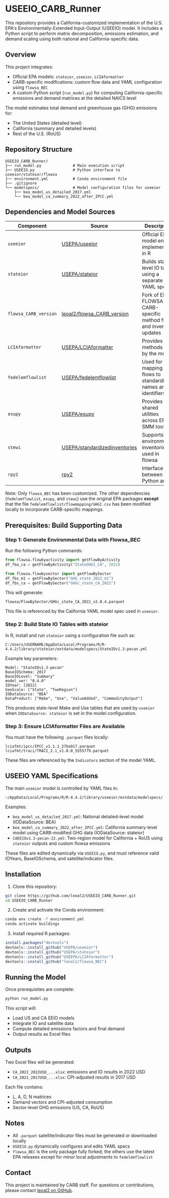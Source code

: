 # USEEIO\_CARB\_Runner

This repository provides a California-customized implementation of the U.S. EPA's Environmentally-Extended Input-Output (USEEIO) model. It includes a Python script to perform matrix decomposition, emissions estimation, and demand scaling using both national and California-specific data.

## Overview

This project integrates:

* Official EPA models: `stateior`, `useeior`, `LCIAformatter`
* CARB-specific modifications: custom flow data and YAML configuration using `flowsa_BEC`
* A custom Python script (`run_model.py`) for computing California-specific emissions and demand matrices at the detailed NAICS level

The model estimates total demand and greenhouse gas (GHG) emissions for:

* The United States (detailed level)
* California (summary and detailed levels)
* Rest of the U.S. (RoUS)

## Repository Structure

```
USEEIO_CARB_Runner/
├── run_model.py              # Main execution script
├── USEEIO.py                 # Python interface to useeior/stateior/flowsa
├── environment.yml           # Conda environment file
├── .gitignore
└── modelspecs/               # Model configuration files for useeior
    ├── bea_model_us_detailed_2017.yml
    └── bea_model_ca_summary_2022_after_IPCC.yml
```

## Dependencies and Model Sources

| Component         | Source                                                                            | Description                                                  |
| ----------------- | --------------------------------------------------------------------------------- | ------------------------------------------------------------ |
| `useeior`         | [USEPA/useeior](https://github.com/USEPA/useeior)                                 | Official EEIO model engine implemented in R                  |
| `stateior`        | [USEPA/stateior](https://github.com/USEPA/stateior)                               | Builds state-level IO tables using a separate YAML spec      |
| `flowsa_CARB_version` | [leoal2/flowsa_CARB_version](https://github.com/leoal2/flowsa_CARB_version) | Fork of EPA's FLOWSA with CARB-specific method files and inventory updates |
| `LCIAformatter`   | [USEPA/LCIAformatter](https://github.com/USEPA/LCIAformatter)                     | Provides LCIA methods used by the model                      |
| `fedelemflowlist` | [USEPA/fedelemflowlist](https://github.com/USEPA/fedelemflowlist)                 | Used for mapping flows to standardized names and identifiers |
| `esupy`           | [USEPA/esupy](https://github.com/USEPA/esupy)                                     | Provides shared utilities across EPA SMM tools               |
| `stewi`           | [USEPA/standardizedinventories](https://github.com/USEPA/standardizedinventories) | Supports environmental inventories used in flowsa            |
| `rpy2`            | [rpy2](https://rpy2.github.io/)                                                   | Interface between Python and R                               |

Note: Only `flowsa_BEC` has been customized. The other dependencies (`fedelemflowlist`, `esupy`, and `stewi`) use the original EPA packages **except** that the file `fedelemflowlist/flowmapping/GHGI.csv` has been modified locally to incorporate CARB-specific mappings.

## Prerequisites: Build Supporting Data

### Step 1: Generate Environmental Data with Flowsa\_BEC

Run the following Python commands:

```python
from flowsa.flowbyactivity import getFlowByActivity 
df_fba_ca = getFlowByActivity("StateGHGI_CA", 2022)

from flowsa.flowbysector import getFlowBySector 
df_fbs_m1 = getFlowBySector("GHG_state_2022_m1")
df_fbs_ca = getFlowBySector("GHGc_state_CA_2022")
```

This will generate:

```
flowsa/FlowBySector/GHGc_state_CA_2022_v2.0.4.parquet
```

This file is referenced by the California YAML model spec used in `useeior`.

### Step 2: Build State IO Tables with stateior

In R, install and run `stateior` using a configuration file such as:

```
C:/Users/USERNAME/AppData/Local/Programs/R/R-4.4.2/library/stateior/extdata/modelspecs/StateIOv1.3-pecan.yml
```

Example key parameters:

```
Model: "StateIOv1.3-pecan"
BaseIOSchema: 2017
BaseIOLevel: "Summary"
model_ver: "0.4.0"
IOYear: [2022]
GeoScale: ["State", "TwoRegion"]
IODataSource: "BEA"
DataProduct: ["Make", "Use", "ValueAdded", "CommodityOutput"]
```

This produces state-level Make and Use tables that are used by `useeior` when `IODataSource: stateior` is set in the model configuration.

### Step 3: Ensure LCIAformatter Files are Available

You must have the following `.parquet` files locally:

```
lciafmt/ipcc/IPCC_v1.1.1_27ba917.parquet
lciafmt/traci/TRACI_2.1_v1.0.0_5555779.parquet
```

These files are referenced by the `Indicators` section of the model YAML.

## USEEIO YAML Specifications

The main `useeior` model is controlled by YAML files in:

```
~/AppData/Local/Programs/R/R-4.4.2/library/useeior/extdata/modelspecs/
```

Examples:

* `bea_model_us_detailed_2017.yml`: National detailed-level model (IODataSource: BEA)
* `bea_model_ca_summary_2022_after_IPCC.yml`: California summary-level model using CARB-modified GHG data (IODataSource: stateior)
* `CAEEIOv1.3-pecan-22.yml`: Two-region model for California + RoUS using `stateior` outputs and custom flowsa emissions

These files are edited dynamically via `USEEIO.py`, and must reference valid IOYears, BaseIOSchema, and satellite/indicator files.

## Installation

1. Clone this repository:

```bash
git clone https://github.com/leoal2/USEEIO_CARB_Runner.git
cd USEEIO_CARB_Runner
```

2. Create and activate the Conda environment:

```bash
conda env create -f environment.yml
conda activate buildings
```

3. Install required R packages:

```r
install.packages("devtools")
devtools::install_github("USEPA/useeior")
devtools::install_github("USEPA/stateior")
devtools::install_github("USEEPA/LCIAformatter")
devtools::install_github("leoal2/flowsa_BEC")
```

## Running the Model

Once prerequisites are complete:

```bash
python run_model.py
```

This script will:

* Load US and CA EEIO models
* Integrate IO and satellite data
* Compute detailed emissions factors and final demand
* Output results as Excel files

## Outputs

Two Excel files will be generated:

* `CA_2022_2022USD_...xlsx`: emissions and IO results in 2022 USD
* `CA_2022_2017USD_...xlsx`: CPI-adjusted results in 2017 USD

Each file contains:

* L, A, D, N matrices
* Demand vectors and CPI-adjusted consumption
* Sector-level GHG emissions (US, CA, RoUS)

## Notes

* All `.parquet` satellite/indicator files must be generated or downloaded locally
* `USEEIO.py` dynamically configures and edits YAML specs
* `flowsa_BEC` is the only package fully forked; the others use the latest EPA releases except for minor local adjustments to `fedelemflowlist`

## Contact

This project is maintained by CARB staff.
For questions or contributions, please contact [leoal2 on GitHub](https://github.com/leoal2).
